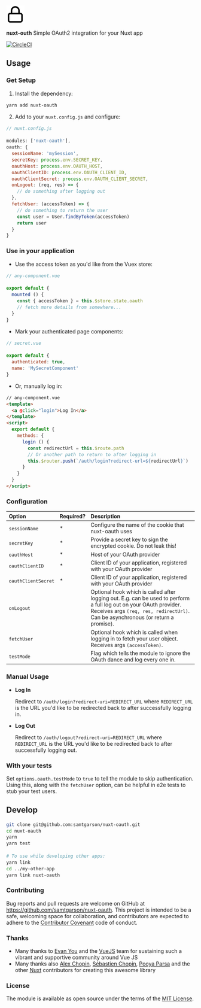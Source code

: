 ![nuxt-oauth](https://raw.githubusercontent.com/feathericons/feather/master/icons/lock.svg?sanitize=true)

**nuxt-outh** Simple OAuth2 integration for your Nuxt app

[![CircleCI](https://circleci.com/gh/samtgarson/nuxt-oauth.svg?style=svg)](https://circleci.com/gh/samtgarson/nuxt-oauth)

## Usage

### Get Setup

1. Install the dependency:
```bash
yarn add nuxt-oauth
```

2. Add to your `nuxt.config.js` and configure:
```js
// nuxt.config.js

modules: ['nuxt-oauth'],
oauth: {
  sessionName: 'mySession',
  secretKey: process.env.SECRET_KEY,
  oauthHost: process.env.OAUTH_HOST,
  oauthClientID: process.env.OAUTH_CLIENT_ID,
  oauthClientSecret: process.env.OAUTH_CLIENT_SECRET,
  onLogout: (req, res) => {
    // do something after logging out
  },
  fetchUser: (accessToken) => {
    // do something to return the user
    const user = User.findByToken(accessToken)
    return user
  }
}
```


### Use in your application

- Use the access token as you'd like from the Vuex store:
```js
// any-component.vue

export default {
  mounted () {
    const { accessToken } = this.$store.state.oauth
    // fetch more details from somewhere...
  }
}
```

- Mark your authenticated page components:
```js
// secret.vue

export default {
  authenticated: true,
  name: 'MySecretComponent'
}
```

- Or, manually log in:
```html
// any-component.vue
<template>
  <a @click="login">Log In</a>
</template>
<script>
  export default {
    methods: {
      login () {
        const redirectUrl = this.$route.path 
        // Or another path to return to after logging in
        this.$router.push(`/auth/login?redirect-url=${redirectUrl}`)
      }
    }
  }
</script>
```

### Configuration

| Option | Required? | Description |
| :----- | :-------- | :---------- |
| `sessionName` | * | Configure the name of the cookie that nuxt-oauth uses |
| `secretKey` | * | Provide a secret key to sign the encrypted cookie. Do not leak this! |
| `oauthHost` | * | Host of your OAuth provider |
| `oauthClientID` | * | Client ID of your application, registered with your OAuth provider |
| `oauthClientSecret` | * | Client ID of your application, registered with your OAuth provider |
| `onLogout` | | Optional hook which is called after logging out. E.g. can be used to perform a full log out on your OAuth provider. Receives args `(req, res, redirectUrl)`.  Can be asynchronous (or return a promise). |
| `fetchUser` | | Optional hook which is called when logging in to fetch your user object. Receives args `(accessToken)`. |
| `testMode` | | Flag which tells the module to ignore the OAuth dance and log every one in. |
  
### Manual Usage

- **Log In**
  
  Redirect to `/auth/login?redirect-uri=REDIRECT_URL` where `REDIRECT_URL` is the URL you'd like to be redirected back to after successfully logging in.

- **Log Out**
  
  Redirect to `/auth/logout?redirect-uri=REDIRECT_URL` where `REDIRECT_URL` is the URL you'd like to be redirected back to after successfully logging out.

### With your tests

Set `options.oauth.testMode` to `true` to tell the module to skip authentication. Using this, along with the `fetchUser` option, can be helpful in e2e tests to stub your test users.

## Develop

```bash
git clone git@github.com:samtgarson/nuxt-oauth.git
cd nuxt-oauth
yarn
yarn test

# To use while developing other apps:
yarn link
cd ../my-other-app
yarn link nuxt-oauth
```

### Contributing

Bug reports and pull requests are welcome on GitHub at https://github.com/samtgarson/nuxt-oauth. This project is intended to be a safe, welcoming space for collaboration, and contributors are expected to adhere to the [Contributor Covenant](http://contributor-covenant.org) code of conduct.

### Thanks

- Many thanks to [Evan You](https://github.com/yyx990803) and the [VueJS](https://github.com/vuejs) team for sustaining such a vibrant and supportive community around Vue JS
- Many thanks also [Alex Chopin](https://github.com/alexchopin), [Sébastien Chopin](https://github.com/Atinux), [Pooya Parsa](https://github.com/pi0) and the other [Nuxt](https://github.com/nuxt) contributors for creating this awesome library

### License

The module is available as open source under the terms of the [MIT License](http://opensource.org/licenses/MIT).

